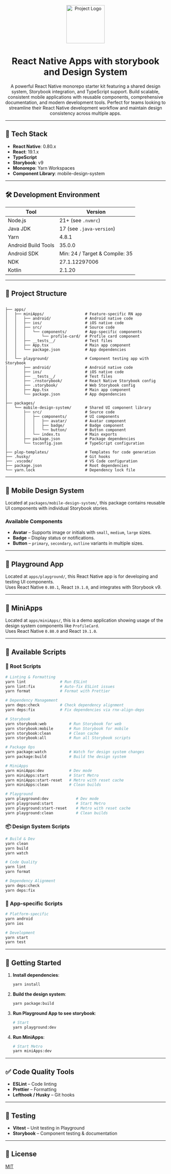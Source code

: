 <p align="center">
  <img src="https://github.com/lahirudilshan/react-native-mobile-apps-with-design-system/blob/main/resources/images/logo.png" alt="Project Logo" height="120"/>
</p>

<h1 align="center">React Native Apps with storybook and Design System</h1>

<p align="center">
  A powerful React Native monorepo starter kit featuring a shared design system, Storybook integration, and TypeScript support. Build scalable, consistent mobile applications with reusable components, comprehensive documentation, and modern development tools. Perfect for teams looking to streamline their React Native development workflow and maintain design consistency across multiple apps.
</p>

---

## 🚀 Tech Stack

- **React Native**: 0.80.x  
- **React**: 19.1.x  
- **TypeScript**  
- **Storybook**: v9  
- **Monorepo**: Yarn Workspaces  
- **Component Library**: mobile-design-system 

---

## 🛠️ Development Environment

| Tool                | Version                          |
|---------------------|----------------------------------|
| Node.js             | 21+ (see `.nvmrc`)               |
| Java JDK            | 17 (see `.java-version`)         |
| Yarn                | 4.8.1                            |
| Android Build Tools | 35.0.0                           |
| Android SDK         | Min: 24 / Target & Compile: 35   |
| NDK                 | 27.1.12297006                    |
| Kotlin              | 2.1.20                           |

---

## 📁 Project Structure

```

├── apps/
│   ├── miniApps/                  # Feature-specific RN app
│   │   ├── android/               # Android native code
│   │   ├── ios/                   # iOS native code
│   │   ├── src/                   # Source code
│   │   │   └── components/        # App-specific components
│   │   │       └── profile-card/  # Profile card component
│   │   ├── __tests__/             # Test files
│   │   ├── App.tsx                # Main app component
│   │   └── package.json           # App dependencies
│   │
│   └── playground/                # Component testing app with Storybook
│       ├── android/               # Android native code
│       ├── ios/                   # iOS native code
│       ├── __tests__/             # Test files
│       ├── .rnstorybook/          # React Native Storybook config
│       ├── .storybook/            # Web Storybook config
│       ├── App.tsx                # Main app component
│       └── package.json           # App dependencies
│
├── packages/
│   └── mobile-design-system/      # Shared UI component library
│       ├── src/                   # Source code
│       │   ├── components/        # UI components
│       │   │   ├── avatar/        # Avatar component
│       │   │   ├── badge/         # Badge component
│       │   │   └── button/        # Button component
│       │   └── index.ts           # Main exports
│       ├── package.json           # Package dependencies
│       └── tsconfig.json          # TypeScript configuration
│
├── plop-templates/                # Templates for code generation
├── .husky/                        # Git hooks
├── .vscode/                       # VS Code configuration
├── package.json                   # Root dependencies
└── yarn.lock                      # Dependency lock file

```

---

## 🎨 Mobile Design System

Located at `packages/mobile-design-system/`, this package contains reusable UI components with individual Storybook stories.

### Available Components

- **Avatar** – Supports image or initials with `small`, `medium`, `large` sizes.
- **Badge** – Display status or notifications.
- **Button** – `primary`, `secondary`, `outline` variants in multiple sizes.

---

## 🧪 Playground App

Located at `apps/playground/`, this React Native app is for developing and testing UI components.  
Uses React Native `0.80.1`, React `19.1.0`, and integrates with Storybook v9.

---

## 📱 MiniApps

Located at `apps/miniApps/`, this is a demo application showing usage of the design system components like `ProfileCard`.  
Uses React Native `0.80.0` and React `19.1.0`.

---

## 📜 Available Scripts

### 🔧 Root Scripts

```bash
# Linting & Formatting
yarn lint               # Run ESLint
yarn lint:fix           # Auto-fix ESLint issues
yarn format             # Format with Prettier

# Dependency Management
yarn deps:check         # Check dependency alignment
yarn deps:fix           # Fix dependencies via rnx-align-deps

# Storybook
yarn storybook:web          # Run Storybook for web
yarn storybook:mobile       # Run Storybook for mobile
yarn storybook:clean        # Clean cache
yarn storybook:all          # Run all Storybook scripts

# Package Ops
yarn package:watch          # Watch for design system changes
yarn package:build          # Build the design system

# MiniApps
yarn miniApps:dev           # Dev mode
yarn miniApps:start         # Start Metro
yarn miniApps:start-reset   # Metro with reset cache
yarn miniApps:clean         # Clean builds

# Playground
yarn playground:dev            # Dev mode
yarn playground:start          # Start Metro
yarn playground:start-reset    # Metro with reset cache
yarn playground:clean          # Clean builds
```

### 📦 Design System Scripts

```bash
# Build & Dev
yarn clean
yarn build
yarn watch

# Code Quality
yarn lint
yarn format

# Dependency Alignment
yarn deps:check
yarn deps:fix
```

### 📱 App-specific Scripts

```bash
# Platform-specific
yarn android
yarn ios

# Development
yarn start
yarn test
```

---

## 🚀 Getting Started

1. **Install dependencies**:
   ```bash
   yarn install
   ```

2. **Build the design system**:
   ```bash
   yarn package:build
   ```

3. **Run Playground App to see storybook**:
   ```bash
   # Start
   yarn playground:dev
   ```

4. **Run MiniApps**:
   ```bash
   # Start Metro
   yarn miniApps:dev
   ```

---

## ✅ Code Quality Tools

- **ESLint** – Code linting
- **Prettier** – Formatting
- **Lefthook / Husky** – Git hooks

---

## 🧪 Testing

- **Vitest** – Unit testing in Playground
- **Storybook** – Component testing & documentation

---

## 📄 License

[MIT](LICENSE)
